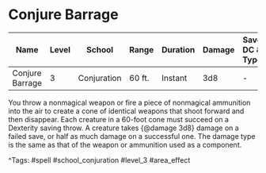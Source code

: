 # Conjure Barrage

| Name | Level | School | Range | Duration | Damage | Save DC & Type |
|------|-------|--------|-------|----------|--------|----------------|
| Conjure Barrage | 3 | Conjuration | 60 ft. | Instant | 3d8 | - |

You throw a nonmagical weapon or fire a piece of nonmagical ammunition into the air to create a cone of identical weapons that shoot forward and then disappear. Each creature in a 60-foot cone must succeed on a Dexterity saving throw. A creature takes {@damage 3d8} damage on a failed save, or half as much damage on a successful one. The damage type is the same as that of the weapon or ammunition used as a component.

^Tags: #spell #school_conjuration #level_3 #area_effect